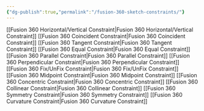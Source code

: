 ```yaml
---
{"dg-publish":true,"permalink":"/fusion-360-sketch-constraints/"}
---
```



[[Fusion 360 Horizontal/Vertical Constraint\|Fusion 360 Horizontal/Vertical Constraint]]
[[Fusion 360 Coincident Constraint\|Fusion 360 Coincident Constraint]]
[[Fusion 360 Tangent Constraint\|Fusion 360 Tangent Constraint]]
[[Fusion 360 Equal Constraint\|Fusion 360 Equal Constraint]]
[[Fusion 360 Parallel Constraint\|Fusion 360 Parallel Constraint]]
[[Fusion 360 Perpendicular Constraint\|Fusion 360 Perpendicular Constraint]]
[[Fusion 360 Fix/UnFix Constraint\|Fusion 360 Fix/UnFix Constraint]]
[[Fusion 360 Midpoint Constraint\|Fusion 360 Midpoint Constraint]]
[[Fusion 360 Concentric Constraint\|Fusion 360 Concentric Constraint]]
[[Fusion 360 Collinear Constraint\|Fusion 360 Collinear Constraint]]
[[Fusion 360 Symmetry Constraint\|Fusion 360 Symmetry Constraint]]
[[Fusion 360 Curvature Constraint\|Fusion 360 Curvature Constraint]]

